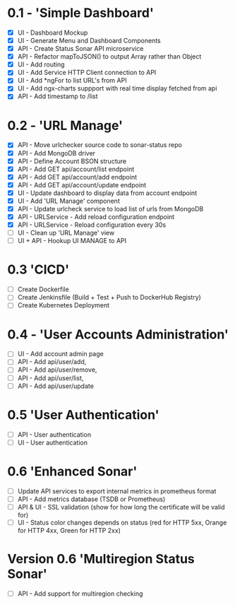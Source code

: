 # 0.1 - 'Simple Dashboard'   
- [x] UI - Dashboard Mockup 
- [x] UI - Generate Menu and Dashboard Components 
- [x] API - Create Status Sonar API microservice
- [x] API - Refactor mapToJSON() to output Array rather than Object
- [x] UI - Add routing 
- [x] UI - Add Service HTTP Client connection to API  
- [x] UI - Add *ngFor to list URL's from API 
- [x] UI - Add ngx-charts suppport with real time display fetched from api 
- [x] API - Add timestamp to /list 

# 0.2 - 'URL Manage'
- [x] API - Move urlchecker source code to sonar-status repo 
- [x] API - Add MongoDB driver
- [x] API - Define Account BSON structure
- [x] API - Add GET api/account/list endpoint
- [x] API - Add GET api/account/add endpoint
- [x] API - Add GET api/account/update endpoint
- [x] UI - Update dashboard to display data from account endpoint 
- [x] UI - Add 'URL Manage' component
- [x] API - Update urlcheck service to load list of urls from MongoDB
- [x] API - URLService - Add reload configuration endpoint
- [x] API - URLService - Reload configuration every 30s
- [ ] UI - Clean up 'URL Manage' view 
- [ ] UI + API - Hookup UI MANAGE to API

# 0.3 'CICD' 
- [ ] Create Dockerfile
- [ ] Create Jenkinsfile (Build + Test + Push to DockerHub Registry)
- [ ] Create Kubernetes Deployment   

# 0.4 - 'User Accounts Administration'
- [ ] UI - Add account admin page 
- [ ] API - Add api/user/add, 
- [ ] API - Add api/user/remove, 
- [ ] API - Add api/user/list, 
- [ ] API - Add api/user/update

# 0.5 'User Authentication' 
- [ ] API - User authentication
- [ ] UI - User authentication

# 0.6 'Enhanced Sonar' 
- [ ] Update API services to export internal metrics in prometheus format
- [ ] API - Add metrics database (TSDB or Prometheus) 
- [ ] API & UI - SSL validation (show for how long the certificate will be valid for) 
- [ ] UI - Status color changes depends on status (red for HTTP 5xx, Orange for HTTP 4xx, Green for HTTP 2xx)

# Version 0.6 'Multiregion Status Sonar' 
- [ ] API - Add support for multiregion checking 
